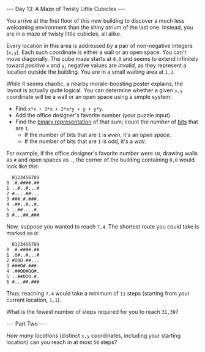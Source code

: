 --- Day 13: A Maze of Twisty Little Cubicles ---

You arrive at the first floor of this new building to discover a much less
welcoming environment than the shiny atrium of the last one. Instead, you are in
a maze of twisty little cubicles, all alike.

Every location in this area is addressed by a pair of non-negative integers
(`x,y`). Each such coordinate is either a wall or an open space. You can't move
diagonally. The cube maze starts at `0,0` and seems to extend infinitely toward
*positive* `x` and `y`; negative values are *invalid*, as they represent a location
outside the building. You are in a small waiting area at `1,1`.

While it seems chaotic, a nearby morale-boosting poster explains, the layout is
actually quite logical. You can determine whether a given `x,y` coordinate will be
a wall or an open space using a simple system:

* Find `x*x + 3*x + 2*x*y + y + y*y`.
* Add the office designer's favorite number (your puzzle input).
* Find the [binary representation](https://en.wikipedia.org/wiki/Binary_number) of that sum; count the *number* of [bits](https://en.wikipedia.org/wiki/Bit) that are `1`.
  * If the number of bits that are `1` is *even*, it's an *open space*.
  * If the number of bits that are `1` is odd, it's a *wall*.

For example, if the office designer's favorite number were `10`, drawing walls as
`#` and open spaces as `.`, the corner of the building containing `0,0` would look
like this:
```
  0123456789
0 .#.####.##
1 ..#..#...#
2 #....##...
3 ###.#.###.
4 .##..#..#.
5 ..##....#.
6 #...##.###
```

Now, suppose you wanted to reach `7,4`. The shortest route you could take is
marked as `O`:

```
  0123456789
0 .#.####.##
1 .O#..#...#
2 #OOO.##...
3 ###O#.###.
4 .##OO#OO#.
5 ..##OOO.#.
6 #...##.###
```

Thus, reaching `7,4` would take a minimum of `11` steps (starting from your
current location, `1,1`).

What is the fewest number of steps required for you to reach `31,39`?

--- Part Two ---

*How many locations* (distinct `x,y` coordinates, including your starting location)
can you reach in at most `50` steps?
